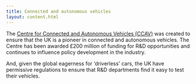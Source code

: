 ```yaml
---
title: Connected and autonomous vehicles
layout: content.html
---
```


The [Centre for Connected and Autonomous Vehicles (CCAV)](https://www.gov.uk/government/collections/driverless-vehicles-connected-and-autonomous-technologies) was created to ensure that the UK is a pioneer in connected and autonomous vehicles. The Centre has been awarded £200 million of funding for R&D opportunities and continues to influence policy development in the industry.
 
And, given the global eagerness for ‘driverless’ cars, the UK have permissive regulations to ensure that R&D departments find it easy to test their vehicles.